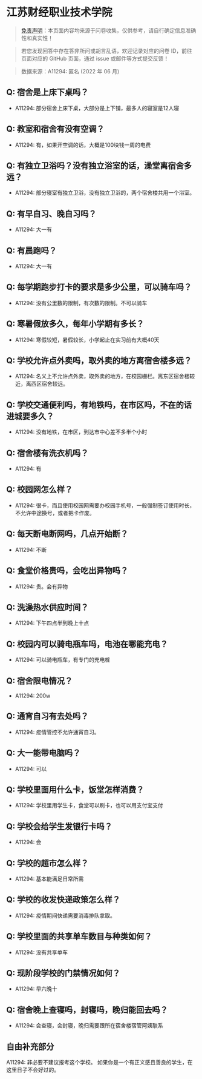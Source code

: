 # 江苏财经职业技术学院

> [免责声明](https://colleges.chat/#_3)：本页面内容均来源于问卷收集，仅供参考，请自行确定信息准确性和真实性！

> 若您发现回答中存在答非所问或胡言乱语，欢迎记录对应的问卷 ID，前往页面对应的 GitHub 页面，通过 issue 或邮件等方式提交反馈！

> 数据来源：A11294: 匿名 (2022 年 06 月)

## Q: 宿舍是上床下桌吗？

- A11294: 部分宿舍上床下桌，大部分是上下铺，最多人的寝室是12人寝

## Q: 教室和宿舍有没有空调？

- A11294: 有，如果开空调的话，大概是100块钱一周的电费

## Q: 有独立卫浴吗？没有独立浴室的话，澡堂离宿舍多远？

- A11294: 部分寝室有独立卫浴，没有独立卫浴的，两个宿舍楼共用一个浴室。

## Q: 有早自习、晚自习吗？

- A11294: 大一有

## Q: 有晨跑吗？

- A11294: 大一有

## Q: 每学期跑步打卡的要求是多少公里，可以骑车吗？

- A11294: 没有公里数的限制，有次数的限制。不可以骑车

## Q: 寒暑假放多久，每年小学期有多长？

- A11294: 寒假较短，暑假较长，小学起止在实习前有大概40天

## Q: 学校允许点外卖吗，取外卖的地方离宿舍楼多远？

- A11294: 名义上不允许点外卖，取外卖的地方，在校园栅栏。离东区宿舍楼较近，离西区宿舍较远。

## Q: 学校交通便利吗，有地铁吗，在市区吗，不在的话进城要多久？

- A11294: 没有地铁，在市区，到达市中心差不多半个小时

## Q: 宿舍楼有洗衣机吗？

- A11294: 有

## Q: 校园网怎么样？

- A11294: 很卡，而且使用校园网需要办校园手机号，一般强制签订使用时长， 不允许中途换号，或者把卡作废。

## Q: 每天断电断网吗，几点开始断？

- A11294: 不断

## Q: 食堂价格贵吗，会吃出异物吗？

- A11294: 贵。会有异物

## Q: 洗澡热水供应时间？

- A11294: 下午四点半到晚上十点

## Q: 校园内可以骑电瓶车吗，电池在哪能充电？

- A11294: 可以骑电瓶车，有专门的充电桩

## Q: 宿舍限电情况？

- A11294: 200w

## Q: 通宵自习有去处吗？

- A11294: 疫情管控不允许通宵自习。

## Q: 大一能带电脑吗？

- A11294: 可以

## Q: 学校里面用什么卡，饭堂怎样消费？

- A11294: 学校里用学生卡，食堂可以刷卡，也可以用支付宝支付

## Q: 学校会给学生发银行卡吗？

- A11294: 会

## Q: 学校的超市怎么样？

- A11294: 基本能满足日常所需

## Q: 学校的收发快递政策怎么样？

- A11294: 疫情期间快递需要消毒排队拿取。

## Q: 学校里面的共享单车数目与种类如何？

- A11294: 没有共享单车

## Q: 现阶段学校的门禁情况如何？

- A11294: 早六晚十

## Q: 宿舍晚上查寝吗，封寝吗，晚归能回去吗？

- A11294: 会查寝，会封寝，晚归需要跟所在宿舍楼宿管阿姨联系

## 自由补充部分

A11294: 非必要不建议报考这个学校。 如果你是一个有正义感且善良的学生，在这里日子不会好过的。